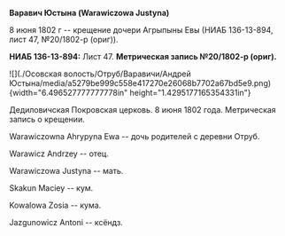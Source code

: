 **Варавич Юстына (Warawiczowa Justyna)**

8 июня 1802 г -- крещение дочери Агрыпыны Евы (НИАБ 136-13-894, лист 47,
№20/1802-р (ориг)).

**НИАБ 136-13-894:** Лист 47. **Метрическая запись №20/1802-р (ориг).**

![](./Осовская волость/Отруб/Варавичи/Андрей Юстына/media/a5279be999c558e417270e26068b7702a67bd5e9.png){width="6.496527777777778in"
height="1.4295177165354331in"}

Дедиловичская Покровская церковь. 8 июня 1802 года. Метрическая запись о
крещении.

Warawiczowna Ahrypyna Ewa -- дочь родителей с деревни Отруб.

Warawicz Andrzey -- отец.

Warawiczowa Justyna -- мать.

Skakun Maciey -- кум.

Kowalowa Zosia -- кума.

Jazgunowicz Antoni -- ксёндз.

